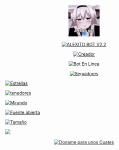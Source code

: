 <div>
<p align="center">
<img src="https://github.com/Alexito-AE/Alexito-BotV2.2/blob/29df56a314d8fb1f1a4176b5644cedfc78e5363f/REPOSITORIO/alexito.imagen.jpg" alt="ALEXITO BOT" width="100"/>
</p>

<p align="center">
<a href="#"><img title="ALEXITO BOT V2.2" src="https://img.shields.io/badge/ALEXITO BOT V2.2-green?colorA=%23ff0000&colorB=%23017e40&style=for-the-badge"></a>
</p>

<p align="center">
<a href="https://github.com/Alexito-AE"><img title="Creador" src="https://img.shields.io/badge/Creador-Alexito-04B486.svg?style=for-the-badge&logo=github"></a>
</p>

<p align="center">
<a href="https://github.com/Alexito-AE/Alexito-BotV2.2"><img title="Bot En Linea" src="https://img.shields.io/badge/Linea-Off-red.svg?style=for-the-badge&logo=WhatsApp"></a>
</p>

<p align="center">
<a href="https://github.com/Alexito-AE/followers"><img title="Seguidores"
src="https://img.shields.io/github/followers/Alexito-AE?label=Seguidores&color=blue&style=flat-square"></a>

<a href="https://github.com/Alexito-AE/Alexito-BotV2/stargazers/"><img title="Estrellas" src="https://img.shields.io/github/stars/Alexito-AE/Alexito-BotV2?label=Estrellas&color=blue&style=flat-square"></a>

<a href="https://github.com/Alexito-AE/Alexito-BotV2/network/members"><img title="tenedores" src="https://img.shields.io/github/forks/Alexito-AE/Alexito-BotV2?label=Tenedores&color=red&style=flat-square"></a>

<a href="https://github.com/Alexito-AE/Alexito-BotV2/watchers"><img title="Mirando" src="https://img.shields.io/github/watchers/Alexito-AE/Alexito-BotV2?label=Mirando&color=blue&style=flat-square"></a>

<a href="https://github.com/Alexito-AE/Alexito-BotV2"><img title="Fuente abierta" src="https://badges.frapsoft.com/os/v2/open-source.svg?v=103"></a>

<a href="https://github.com/Alexito-AE/Alexito-BotV2"><img title="Tamaño" src="https://img.shields.io/github/repo-size/Alexito-AE/Alexito-BotV2?style=flat-square&color=green"></a>

<a href="https://github.com/Alexito-AE/Alexito-BotV2/graphs/commit-activity"><img height="20" src="https://img.shields.io/badge/Estado_Mantenimiento%3F-si-green.svg"></a>&nbsp;&nbsp;
</p>


<p align="center">
<a href="https://link/paypal"><img title="Doname para unos Cuates" src="https://img.shields.io/badge/Regalame_para_un_cuates-blue.svg?style=for-the-badge&logo=PayPal"></a>
</p>
</div>